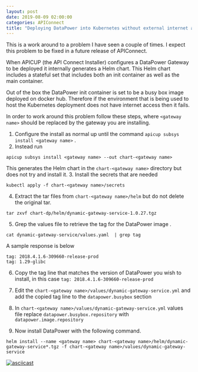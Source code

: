 ```yaml
---
layout: post
date: 2019-08-09 02:00:00
categories: APIConnect
title: "Deploying DataPower into Kubernetes without external internet access. "
---
```


This is a work around to a problem I have seen a couple of times. I expect this problem to be fixed in a future release of APIConnect.

When APICUP (the API Connect Installer) configures a DataPower Gateway to be deployed it internally generates a Helm chart. This Helm chart includes a stateful set that includes both an init container as well as the main container.  

Out of the box the DataPower init container is set to be a busy box image deployed on docker hub. Therefore if the environment that is being used to host the Kubernetes deployment does not have internet access then it fails.

<!--more-->

In order to work around this problem follow these steps, where `<gateway name>` should be replaced by the gateway you are installing.

1. Configure the install as normal up until the command `apicup subsys install <gateway name>` .
2. Instead run
```
apicup subsys install <gateway name> --out chart-<gateway name>
```
This generates the Helm chart in the `chart-<gateway name>` directory but does not try and install it.
3. Install the secrets that are needed
```
kubectl apply -f chart-<gateway name>/secrets
```
4. Extract the tar files from `chart-<gateway name>/helm` but do not delete the original tar.
```
tar zxvf chart-dp/helm/dynamic-gateway-service-1.0.27.tgz
```
5. Grep the values file to retrieve the tag for the DataPower image .
```
cat dynamic-gateway-service/values.yaml  | grep tag
```
A sample response is below
```
tag: 2018.4.1.6-309660-release-prod
tag: 1.29-glibc
```

6. Copy the tag line that matches the version of DataPower you wish to install, in this case `tag: 2018.4.1.6-309660-release-prod`

7. Edit the `chart-<gateway name>/values/dynamic-gateway-service.yml` and add the copied tag line to the `datapower.busybox` section

8. In `chart-<gateway name>/values/dynamic-gateway-service.yml` values file replace `datapower.busybox.repository` with `datapower.image.repository`

9. Now install DataPower with the following command.
```
helm install --name <gateway name> chart-<gateway name>/helm/dynamic-gateway-service*.tgz -f chart-<gateway name>/values/dynamic-gateway-service
```

[![asciicast](https://asciinema.org/a/KdpZDyyOEJBauXkXXwbH6gChK.svg)](https://asciinema.org/a/KdpZDyyOEJBauXkXXwbH6gChK)
